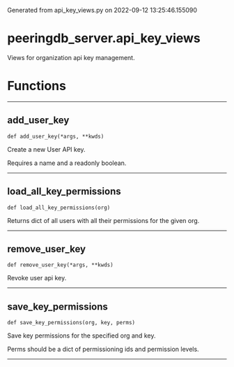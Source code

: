 Generated from api_key_views.py on 2022-09-12 13:25:46.155090

# peeringdb_server.api_key_views

Views for organization api key management.

# Functions
---

## add_user_key
`def add_user_key(*args, **kwds)`

Create a new User API key.

Requires a name and a readonly boolean.

---
## load_all_key_permissions
`def load_all_key_permissions(org)`

Returns dict of all users with all their permissions for
the given org.

---
## remove_user_key
`def remove_user_key(*args, **kwds)`

Revoke user api key.

---
## save_key_permissions
`def save_key_permissions(org, key, perms)`

Save key permissions for the specified org and key.

Perms should be a dict of permissioning ids and permission levels.

---
